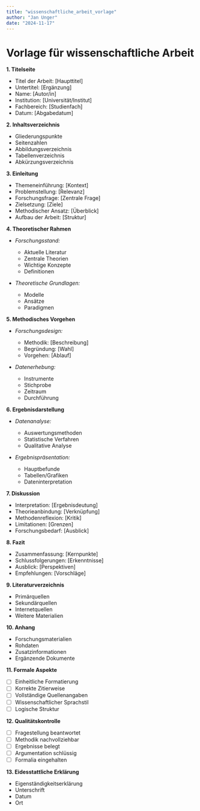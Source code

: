```yaml
---
title: "wissenschaftliche_arbeit_vorlage"
author: "Jan Unger"
date: "2024-11-17"
---
```


# Vorlage für wissenschaftliche Arbeit

**1. Titelseite**
- Titel der Arbeit: [Haupttitel]
- Untertitel: [Ergänzung]
- Name: [Autor/in]
- Institution: [Universität/Institut]
- Fachbereich: [Studienfach]
- Datum: [Abgabedatum]

**2. Inhaltsverzeichnis**
- Gliederungspunkte
- Seitenzahlen
- Abbildungsverzeichnis
- Tabellenverzeichnis
- Abkürzungsverzeichnis

**3. Einleitung**
- Themeneinführung: [Kontext]
- Problemstellung: [Relevanz]
- Forschungsfrage: [Zentrale Frage]
- Zielsetzung: [Ziele]
- Methodischer Ansatz: [Überblick]
- Aufbau der Arbeit: [Struktur]

**4. Theoretischer Rahmen**
- *Forschungsstand:*
  * Aktuelle Literatur
  * Zentrale Theorien
  * Wichtige Konzepte
  * Definitionen

- *Theoretische Grundlagen:*
  * Modelle
  * Ansätze
  * Paradigmen

**5. Methodisches Vorgehen**
- *Forschungsdesign:*
  * Methodik: [Beschreibung]
  * Begründung: [Wahl]
  * Vorgehen: [Ablauf]

- *Datenerhebung:*
  * Instrumente
  * Stichprobe
  * Zeitraum
  * Durchführung

**6. Ergebnisdarstellung**
- *Datenanalyse:*
  * Auswertungsmethoden
  * Statistische Verfahren
  * Qualitative Analyse

- *Ergebnispräsentation:*
  * Hauptbefunde
  * Tabellen/Grafiken
  * Dateninterpretation

**7. Diskussion**
- Interpretation: [Ergebnisdeutung]
- Theorieanbindung: [Verknüpfung]
- Methodenreflexion: [Kritik]
- Limitationen: [Grenzen]
- Forschungsbedarf: [Ausblick]

**8. Fazit**
- Zusammenfassung: [Kernpunkte]
- Schlussfolgerungen: [Erkenntnisse]
- Ausblick: [Perspektiven]
- Empfehlungen: [Vorschläge]

**9. Literaturverzeichnis**
- Primärquellen
- Sekundärquellen
- Internetquellen
- Weitere Materialien

**10. Anhang**
- Forschungsmaterialien
- Rohdaten
- Zusatzinformationen
- Ergänzende Dokumente

**11. Formale Aspekte**
- [ ] Einheitliche Formatierung
- [ ] Korrekte Zitierweise
- [ ] Vollständige Quellenangaben
- [ ] Wissenschaftlicher Sprachstil
- [ ] Logische Struktur

**12. Qualitätskontrolle**
- [ ] Fragestellung beantwortet
- [ ] Methodik nachvollziehbar
- [ ] Ergebnisse belegt
- [ ] Argumentation schlüssig
- [ ] Formalia eingehalten

**13. Eidesstattliche Erklärung**
- Eigenständigkeitserklärung
- Unterschrift
- Datum
- Ort
